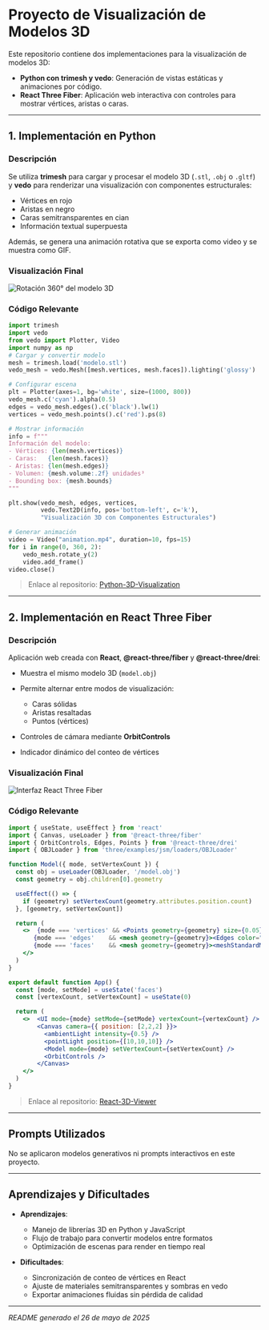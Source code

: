 # Proyecto de Visualización de Modelos 3D

Este repositorio contiene dos implementaciones para la visualización de modelos 3D:

* **Python con trimesh y vedo**: Generación de vistas estáticas y animaciones por código.
* **React Three Fiber**: Aplicación web interactiva con controles para mostrar vértices, aristas o caras.

---

## 1. Implementación en Python

### Descripción

Se utiliza **trimesh** para cargar y procesar el modelo 3D (`.stl`, `.obj` o `.gltf`) y **vedo** para renderizar una visualización con componentes estructurales:

* Vértices en rojo
* Aristas en negro
* Caras semitransparentes en cian
* Información textual superpuesta

Además, se genera una animación rotativa que se exporta como video y se muestra como GIF.

### Visualización Final

![Rotación 360° del modelo 3D](assets/python_animation.gif)

### Código Relevante

```python
import trimesh
import vedo
from vedo import Plotter, Video
import numpy as np
# Cargar y convertir modelo
mesh = trimesh.load('modelo.stl')
vedo_mesh = vedo.Mesh([mesh.vertices, mesh.faces]).lighting('glossy')

# Configurar escena
plt = Plotter(axes=1, bg='white', size=(1000, 800))
vedo_mesh.c('cyan').alpha(0.5)
edges = vedo_mesh.edges().c('black').lw(1)
vertices = vedo_mesh.points().c('red').ps(8)

# Mostrar información
info = f"""
Información del modelo:
- Vértices: {len(mesh.vertices)}
- Caras:   {len(mesh.faces)}
- Aristas: {len(mesh.edges)}
- Volumen: {mesh.volume:.2f} unidades³
- Bounding box: {mesh.bounds}
"""

plt.show(vedo_mesh, edges, vertices,
         vedo.Text2D(info, pos='bottom-left', c='k'),
         "Visualización 3D con Componentes Estructurales")

# Generar animación
video = Video("animation.mp4", duration=10, fps=15)
for i in range(0, 360, 2):
    vedo_mesh.rotate_y(2)
    video.add_frame()
video.close()
```

> Enlace al repositorio: [Python-3D-Visualization](https://github.com/usuario/Python-3D-Visualization)

---

## 2. Implementación en React Three Fiber

### Descripción

Aplicación web creada con **React**, **@react-three/fiber** y **@react-three/drei**:

* Muestra el mismo modelo 3D (`model.obj`)
* Permite alternar entre modos de visualización:

  * Caras sólidas
  * Aristas resaltadas
  * Puntos (vértices)
* Controles de cámara mediante **OrbitControls**
* Indicador dinámico del conteo de vértices

### Visualización Final

![Interfaz React Three Fiber](assets/react_viewer.gif)

### Código Relevante

```jsx
import { useState, useEffect } from 'react'
import { Canvas, useLoader } from '@react-three/fiber'
import { OrbitControls, Edges, Points } from '@react-three/drei'
import { OBJLoader } from 'three/examples/jsm/loaders/OBJLoader'

function Model({ mode, setVertexCount }) {
  const obj = useLoader(OBJLoader, '/model.obj')
  const geometry = obj.children[0].geometry

  useEffect(() => {
    if (geometry) setVertexCount(geometry.attributes.position.count)
  }, [geometry, setVertexCount])

  return (
    <>  {mode === 'vertices' && <Points geometry={geometry} size={0.05} color="red" />}
       {mode === 'edges'    && <mesh geometry={geometry}><Edges color="yellow" /></mesh>}
       {mode === 'faces'    && <mesh geometry={geometry}><meshStandardMaterial color="#666" /></mesh>}
    </>
  )
}

export default function App() {
  const [mode, setMode] = useState('faces')
  const [vertexCount, setVertexCount] = useState(0)

  return (
    <>  <UI mode={mode} setMode={setMode} vertexCount={vertexCount} />
        <Canvas camera={{ position: [2,2,2] }}>
          <ambientLight intensity={0.5} />
          <pointLight position={[10,10,10]} />
          <Model mode={mode} setVertexCount={setVertexCount} />
          <OrbitControls />
        </Canvas>
    </>
  )
}
```

> Enlace al repositorio: [React-3D-Viewer](https://github.com/usuario/React-3D-Viewer)

---

## Prompts Utilizados

No se aplicaron modelos generativos ni prompts interactivos en este proyecto.

---

## Aprendizajes y Dificultades

* **Aprendizajes**:

  * Manejo de librerías 3D en Python y JavaScript
  * Flujo de trabajo para convertir modelos entre formatos
  * Optimización de escenas para render en tiempo real

* **Dificultades**:

  * Sincronización de conteo de vértices en React
  * Ajuste de materiales semitransparentes y sombras en vedo
  * Exportar animaciones fluidas sin pérdida de calidad

---

*README generado el 26 de mayo de 2025*
